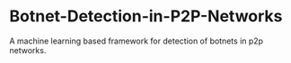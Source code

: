 # Botnet-Detection-in-P2P-Networks
A machine learning based framework for detection of botnets in p2p networks.
